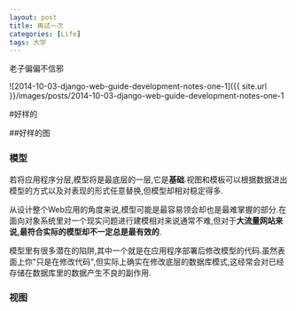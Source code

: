 ```yaml
---
layout: post
title: 再试一次
categories: [Life]
tags: 大学
---
```


老子偏偏不信邪

![2014-10-03-django-web-guide-development-notes-one-1]({{ site.url }}/images/posts/2014-10-03-django-web-guide-development-notes-one-1

#好样的

##好样的图

### 模型

若将应用程序分层,模型将是最底层的一层,它是**基础**.视图和模板可以根据数据进出模型的方式以及对表现的形式任意替换,但模型却相对稳定得多.

从设计整个Web应用的角度来说,模型可能是最容易领会却也是最难掌握的部分.在面向对象系统里对一个现实问题进行建模相对来说通常不难,但对于**大流量网站来说,最符合实际的模型却不一定总是最有效的**.

模型里有很多潜在的陷阱,其中一个就是在应用程序部署后修改模型的代码.虽然表面上你"只是在修改代码",但实际上确实在修改底层的数据库模式,这经常会对已经存储在数据库里的数据产生不良的副作用.

### 视图